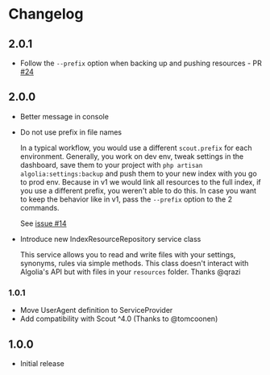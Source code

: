 # Changelog

## 2.0.1

* Follow the `--prefix` option when backing up and pushing resources - PR [#24](https://github.com/algolia/laravel-scout-settings/pull/24)

## 2.0.0

* Better message in console
* Do not use prefix in file names

    In a typical workflow, you would use a different `scout.prefix` for
    each environment. Generally, you work on dev env, tweak settings in the
    dashboard, save them to your project with `php artisan algolia:settings:backup`
    and push them to your new index with you go to prod env.
    Because in v1 we would link all resources to the full index, if you
    use a different prefix, you weren't able to do this.
    In case you want to keep the behavior like in v1, pass the `--prefix` option
    to the 2 commands.
    
    See [issue #14](https://github.com/algolia/laravel-scout-settings/issues/14)
    
* Introduce new IndexResourceRepository service class
    
    This service allows you to read and write files with your settings,
    synonyms, rules via simple methods. This class doesn't interact with
    Algolia's API but with files in your `resources` folder.
    Thanks @qrazi
    

### 1.0.1

* Move UserAgent definition to ServiceProvider
* Add compatibility with Scout ^4.0 (Thanks to @tomcoonen)

## 1.0.0

* Initial release
